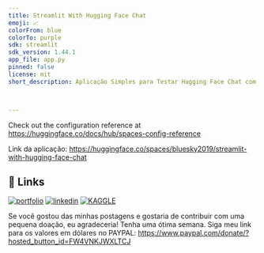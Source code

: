 ```yaml
---
title: Streamlit With Hugging Face Chat
emoji: 📈
colorFrom: blue
colorTo: purple
sdk: streamlit
sdk_version: 1.44.1
app_file: app.py
pinned: false
license: mit
short_description: Aplicação Simples para Testar Hugging Face Chat com Streamli



---
```


Check out the configuration reference at https://huggingface.co/docs/hub/spaces-config-reference

Link da aplicação: https://huggingface.co/spaces/bluesky2019/streamlit-with-hugging-face-chat

## 🔗 Links
[![portfolio](https://img.shields.io/badge/my_portfolio-000?style=for-the-badge&logo=ko-fi&logoColor=white)](https://medium.com/@gilnei809/gilnei-azambuja-borges-analista-de-dados-e-administrador-de-banco-de-dados-8774175b0e46)
[![linkedin](https://img.shields.io/badge/linkedin-0A66C2?style=for-the-badge&logo=linkedin&logoColor=white)](http://www.linkedin.com/in/gilnei-azambuja-borges-1a83432b)
[![KAGGLE](https://img.shields.io/badge/Kaggle-1DA1F2?style=for-the-badge&logo=twitter&logoColor=white)](https://www.kaggle.com/gilneiborges)


Se você gostou das minhas postagens e gostaria de contribuir com uma pequena doação, eu agradeceria! Tenha uma ótima semana. Siga meu link para os valores em dólares no PAYPAL: https://www.paypal.com/donate/?hosted_button_id=FW4VNKJWXLTCJ

